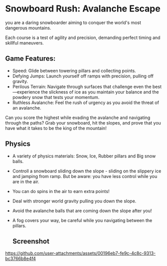 # Snowboard Rush: Avalanche Escape
you are a daring snowboarder aiming to conquer the world's most dangerous mountains. 

Each course is a test of agility and precision, demanding perfect timing and skillful maneuvers.

## Game Features:
 - Speed: Glide between towering pillars and collecting points.
 - Defying Jumps: Launch yourself off ramps with precision, pulling off gravity.
 - Perilous Terrain: Navigate through surfaces that challenge even the best—experience the slickness of ice as you maintain your balance and the powdery snow that tests your momentum.
 - Ruthless Avalanche: Feel the rush of urgency as you avoid the threat of an avalanche.

Can you score the highest while evading the avalanche and navigating through the paths? Grab your snowboard, hit the slopes, and prove that you have what it takes to be the king of the mountain!

## Physics
- A variety of physics materials: Snow, Ice, Rubber pillars and Big snow balls.
- Controll a snowboard sliding down the slope - sliding on the slippery ice and jamping from ramp. But be aware: you have less control while you are in the air.
- You can do spins in the air to earn extra points!
- Deal with stronger world gravity pulling you down the slope.
- Avoid the avalanche balls that are coming down the slope after you!
- A fog covers your way, be careful while you navigating between the pillars.

  ## Screenshot

https://github.com/user-attachments/assets/00196eb7-fe9c-4c8c-9313-bc3766b8e4f4

 
